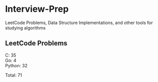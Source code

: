 # Interview-Prep
LeetCode Problems, Data Structure Implementations, and other tools for studying algorithms

## LeetCode Problems
C:      35<br/>
Go:     4<br/>
Python: 32<br/>

Total:  71
